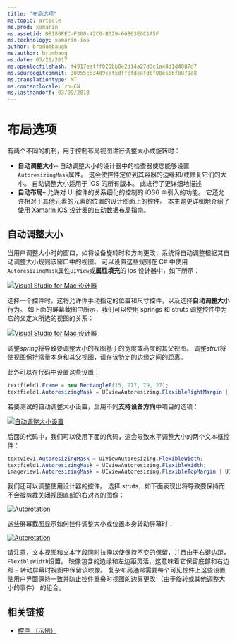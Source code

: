 ```yaml
---
title: "布局选项"
ms.topic: article
ms.prod: xamarin
ms.assetid: D8180FEC-F300-42C0-B029-66803E0C1A5F
ms.technology: xamarin-ios
author: bradumbaugh
ms.author: brumbaug
ms.date: 03/21/2017
ms.openlocfilehash: f4917eafff020bb0e2d14a27d3c1a44d1d4087d7
ms.sourcegitcommit: 30055c534d9caf5dffcfdeafd6f08e666fb870a8
ms.translationtype: MT
ms.contentlocale: zh-CN
ms.lasthandoff: 03/09/2018
---
```

# <a name="layout-options"></a>布局选项

有两个不同的机制，用于控制布局视图进行调整大小或旋转时：

-  **自动调整大小**– 自动调整大小的设计器中的检查器使您能够设置`AutoresizingMask`属性。 这会使控件定位到其容器的边缘和/或修复它们的大小。 自动调整大小适用于 iOS 的所有版本。 此进行了更详细地描述
-  **自动布局**– 允许对 UI 控件的关系细化的控制的 iOS6 中引入的功能。 它还允许相对于其他元素的元素的位置的设计图面上的控件。 本主题更详细地介绍了[使用 Xamarin iOS 设计器的自动数据布局](~/ios/user-interface/designer/designer-auto-layout.md)指南。


## <a name="autosizing"></a>自动调整大小

当用户调整大小时的窗口，如将设备旋转时和方向更改，系统将自动调整根据其自动调整大小规则该窗口中的视图。 可以设置这些规则在 C# 中使用`AutoresizingMask`属性`UIView`或**属性填充**的 ios 设计器中，如下所示：

 [![](layout-options-images/image41.png "Visual Studio for Mac 设计器")](layout-options-images/image41.png#lightbox)

选择一个控件时，这将允许你手动指定的位置和尺寸控件，以及选择**自动调整大小**行为。 如下面的屏幕截图中所示，我们可以使用 springs 和 struts 调整控件中为它的父定义所选的视图的关系：

 [![](layout-options-images/image42.png "Visual Studio for Mac 设计器")](layout-options-images/image42.png#lightbox)

调整*spring*将导致要调整大小的视图基于的宽度或高度的其父视图。 调整*strut*将使视图保持常量本身和其父视图，请在该特定的边缘之间的距离。

此外可以在代码中设置这些设置：

```csharp
textfield1.Frame = new RectangleF(15, 277, 79, 27);
textfield1.AutoresizingMask = UIViewAutoresizing.FlexibleRightMargin | UIViewAutoresizing.FlexibleBottomMargin;
```


若要测试的自动调整大小设置，启用不同**支持设备方向**中项目的选项：

 [![](layout-options-images/image43a.png "自动调整大小设置")](layout-options-images/image43a.png#lightbox)

后面的代码中，我们可以使用下面的代码，这会导致水平调整大小的两个文本框控件：

```csharp
textview1.AutoresizingMask = UIViewAutoresizing.FlexibleWidth;
textfield1.AutoresizingMask = UIViewAutoresizing.FlexibleWidth;
imageview1.AutoresizingMask = UIViewAutoresizing.FlexibleTopMargin | UIViewAutoresizing.FlexibleLeftMargin;
```


我们还可以调整使用设计器的控件。 选择 struts，如下面表现出将导致要保持而不会被剪裁关闭视图底部的右对齐的图像：

 [![](layout-options-images/autoresize.png "Autorotation")](layout-options-images/autoresize.png#lightbox)

这些屏幕截图显示如何控件调整大小或位置本身转动屏幕时：

 [![](layout-options-images/image44a.png "Autorotation")](layout-options-images/image44a.png#lightbox)

请注意，文本视图和文本字段同时拉伸以使保持不变的保留，并且由于右键边距，`FlexibleWidth`设置。 映像包含的边缘和左边距灵活，这意味着它保留底部和右边距 – 转动屏幕时视图中保留该映像。 复杂布局通常需要每个可见控件上这些设置使用户界面保持一致并防止控件重叠时视图的边界更改 （由于旋转或其他调整大小的事件） 的组合。





## <a name="related-links"></a>相关链接

- [控件 （示例）](https://developer.xamarin.com/samples/Controls/)
